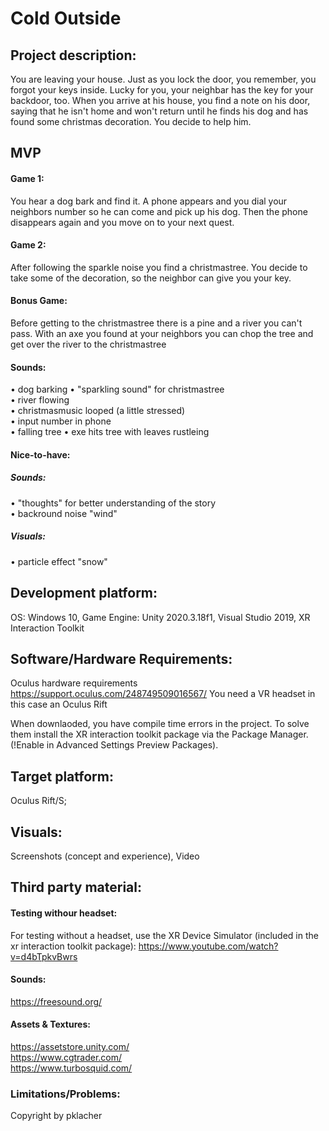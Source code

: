 # Cold Outside

## Project description: 
You are leaving your house. Just as you lock the door, you remember, you forgot your keys inside. Lucky for you, your neighbar has the key for your backdoor, too. When you arrive at his house, you find a note on his door, saying that he isn't home and won't return until he finds his dog and has found some christmas decoration. You decide to help him. 

## MVP
#### Game 1:
You hear a dog bark and find it. A phone appears and you dial your neighbors number so he can come and pick up his dog. Then the phone disappears again and you move on to your next quest.
#### Game 2:
After following the sparkle noise you find a christmastree. You decide to take some of the decoration, so the neighbor can give you your key.
#### Bonus Game:
Before getting to the christmastree there is a pine and a river you can't pass. With an axe you found at your neighbors you can chop the tree and get over the river to the christmastree


#### Sounds:
•	dog barking
•	"sparkling sound" for christmastree  
•	river flowing  
•	christmasmusic looped (a little stressed)  
•	input number in phone  
•	falling tree 
•	exe hits tree with leaves rustleing  

#### Nice-to-have:

##### Sounds:
•	"thoughts" for better understanding of the story  
•	backround noise "wind"  
##### Visuals:
•	particle effect "snow"

## Development platform: 
OS: Windows 10, Game Engine: Unity 2020.3.18f1, Visual Studio 2019, XR Interaction Toolkit

## Software/Hardware Requirements: 
Oculus hardware requirements https://support.oculus.com/248749509016567/
You need a VR headset in this case an Oculus Rift

When downlaoded, you have compile time errors in the project. To solve them install the XR interaction toolkit package via the Package Manager. (!Enable in Advanced Settings Preview Packages).

## Target platform: 
Oculus Rift/S; 

## Visuals: 
Screenshots (concept and experience), Video

## Third party material: 
#### Testing withour headset:
For testing without a headset, use the XR Device Simulator (included in the xr interaction toolkit package):  https://www.youtube.com/watch?v=d4bTpkvBwrs
#### Sounds:
https://freesound.org/
#### Assets & Textures:
https://assetstore.unity.com/  
https://www.cgtrader.com/  
https://www.turbosquid.com/  

### Limitations/Problems: 

Copyright by pklacher
